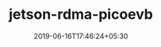 ---
title: "jetson-rdma-picoevb"
date: 2019-06-16T17:46:24+05:30
type: "organisations"
org_name: "NVIDIA Corporation"
repo_desc: "Minimal HW-based demo of GPUDirect RDMA on NVIDIA Jetson AGX Xavier running L4T"
repo_link: https://github.com/NVIDIA/jetson-rdma-picoevb
---